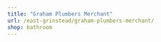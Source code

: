 ```yaml
---
title: "Graham Plumbers Merchant"
url: /east-grinstead/graham-plumbers-merchant/
shop: bathroom
---
```

